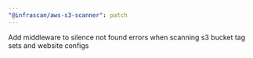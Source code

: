 ```yaml
---
"@infrascan/aws-s3-scanner": patch
---
```


Add middleware to silence not found errors when scanning s3 bucket tag sets and website configs
